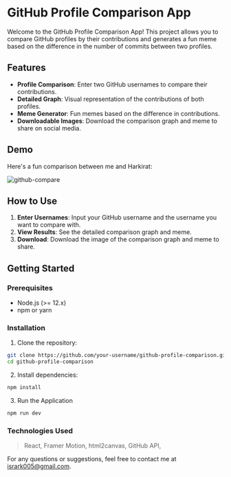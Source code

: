 # GitHub Profile Comparison App

Welcome to the GitHub Profile Comparison App! This project allows you to compare GitHub profiles by their contributions and generates a fun meme based on the difference in the number of commits between two profiles.

## Features

- **Profile Comparison**: Enter two GitHub usernames to compare their contributions.
- **Detailed Graph**: Visual representation of the contributions of both profiles.
- **Meme Generator**: Fun memes based on the difference in contributions.
- **Downloadable Images**: Download the comparison graph and meme to share on social media.

## Demo

Here's a fun comparison between me and Harkirat:

![github-compare](https://github.com/user-attachments/assets/56e36f16-1215-4167-87e4-90b5f2bf6679)


## How to Use

1. **Enter Usernames**: Input your GitHub username and the username you want to compare with.
2. **View Results**: See the detailed comparison graph and meme.
3. **Download**: Download the image of the comparison graph and meme to share.

## Getting Started

### Prerequisites

- Node.js (>= 12.x)
- npm or yarn

### Installation

1. Clone the repository:

```bash
git clone https://github.com/your-username/github-profile-comparison.git
cd github-profile-comparison
```
2. Install dependencies:
```bash
npm install
```

3. Run the Application
```bash
npm run dev
```

### Technologies Used
> React,
> Framer Motion,
> html2canvas,
> GitHub API,

For any questions or suggestions, feel free to contact me at isrark005@gmail.com.
